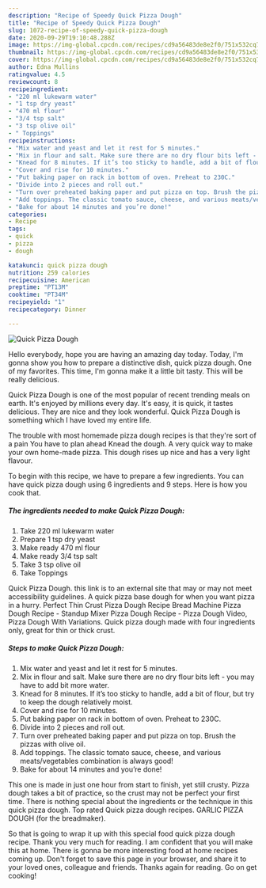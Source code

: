 ```yaml
---
description: "Recipe of Speedy Quick Pizza Dough"
title: "Recipe of Speedy Quick Pizza Dough"
slug: 1072-recipe-of-speedy-quick-pizza-dough
date: 2020-09-29T19:10:48.288Z
image: https://img-global.cpcdn.com/recipes/cd9a56483de8e2f0/751x532cq70/quick-pizza-dough-recipe-main-photo.jpg
thumbnail: https://img-global.cpcdn.com/recipes/cd9a56483de8e2f0/751x532cq70/quick-pizza-dough-recipe-main-photo.jpg
cover: https://img-global.cpcdn.com/recipes/cd9a56483de8e2f0/751x532cq70/quick-pizza-dough-recipe-main-photo.jpg
author: Edna Mullins
ratingvalue: 4.5
reviewcount: 8
recipeingredient:
- "220 ml lukewarm water"
- "1 tsp dry yeast"
- "470 ml flour"
- "3/4 tsp salt"
- "3 tsp olive oil"
- " Toppings"
recipeinstructions:
- "Mix water and yeast and let it rest for 5 minutes."
- "Mix in flour and salt. Make sure there are no dry flour bits left - you may have to add bit more water."
- "Knead for 8 minutes. If it’s too sticky to handle, add a bit of flour, but try to keep the dough relatively moist."
- "Cover and rise for 10 minutes."
- "Put baking paper on rack in bottom of oven. Preheat to 230C."
- "Divide into 2 pieces and roll out."
- "Turn over preheated baking paper and put pizza on top. Brush the pizzas with olive oil."
- "Add toppings. The classic tomato sauce, cheese, and various meats/vegetables combination is always good!"
- "Bake for about 14 minutes and you’re done!"
categories:
- Recipe
tags:
- quick
- pizza
- dough

katakunci: quick pizza dough 
nutrition: 259 calories
recipecuisine: American
preptime: "PT13M"
cooktime: "PT34M"
recipeyield: "1"
recipecategory: Dinner

---
```



![Quick Pizza Dough](https://img-global.cpcdn.com/recipes/cd9a56483de8e2f0/751x532cq70/quick-pizza-dough-recipe-main-photo.jpg)

Hello everybody, hope you are having an amazing day today. Today, I'm gonna show you how to prepare a distinctive dish, quick pizza dough. One of my favorites. This time, I'm gonna make it a little bit tasty. This will be really delicious.

Quick Pizza Dough is one of the most popular of recent trending meals on earth. It's enjoyed by millions every day. It's easy, it is quick, it tastes delicious. They are nice and they look wonderful. Quick Pizza Dough is something which I have loved my entire life.

The trouble with most homemade pizza dough recipes is that they&#39;re sort of a pain You have to plan ahead Knead the dough. A very quick way to make your own home-made pizza. This dough rises up nice and has a very light flavour.


To begin with this recipe, we have to prepare a few ingredients. You can have quick pizza dough using 6 ingredients and 9 steps. Here is how you cook that.

<!--inarticleads1-->

##### The ingredients needed to make Quick Pizza Dough:

1. Take 220 ml lukewarm water
1. Prepare 1 tsp dry yeast
1. Make ready 470 ml flour
1. Make ready 3/4 tsp salt
1. Take 3 tsp olive oil
1. Take  Toppings


Quick Pizza Dough. this link is to an external site that may or may not meet accessibility guidelines. A quick pizza base dough for when you want pizza in a hurry. Perfect Thin Crust Pizza Dough Recipe Bread Machine Pizza Dough Recipe - Standup Mixer Pizza Dough Recipe - Pizza Dough Video, Pizza Dough With Variations. Quick pizza dough made with four ingredients only, great for thin or thick crust. 

<!--inarticleads2-->

##### Steps to make Quick Pizza Dough:

1. Mix water and yeast and let it rest for 5 minutes.
1. Mix in flour and salt. Make sure there are no dry flour bits left - you may have to add bit more water.
1. Knead for 8 minutes. If it’s too sticky to handle, add a bit of flour, but try to keep the dough relatively moist.
1. Cover and rise for 10 minutes.
1. Put baking paper on rack in bottom of oven. Preheat to 230C.
1. Divide into 2 pieces and roll out.
1. Turn over preheated baking paper and put pizza on top. Brush the pizzas with olive oil.
1. Add toppings. The classic tomato sauce, cheese, and various meats/vegetables combination is always good!
1. Bake for about 14 minutes and you’re done!


This one is made in just one hour from start to finish, yet still crusty. Pizza dough takes a bit of practice, so the crust may not be perfect your first time. There is nothing special about the ingredients or the technique in this quick pizza dough. Top rated Quick pizza dough recipes. GARLIC PIZZA DOUGH (for the breadmaker). 

So that is going to wrap it up with this special food quick pizza dough recipe. Thank you very much for reading. I am confident that you will make this at home. There is gonna be more interesting food at home recipes coming up. Don't forget to save this page in your browser, and share it to your loved ones, colleague and friends. Thanks again for reading. Go on get cooking!
